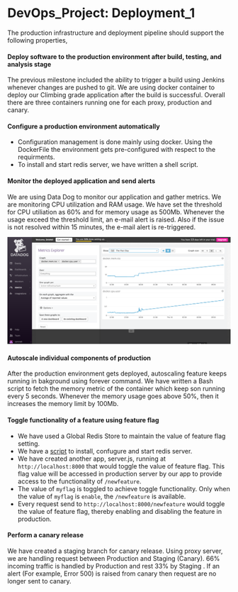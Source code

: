 # DevOps_Project: Deployment_1

The production infrastructure and deployment pipeline should support the following properties,

#### Deploy software to the production environment after build, testing, and analysis stage
The previous milestone included the ability to trigger a build using Jenkins whenever changes are pushed to git. We are using docker container to deploy our Climbing grade application after the build is successful. Overall there are three containers running one for each proxy, production and canary.


#### Configure a production environment automatically
- Configuration management is done mainly using docker. Using the DockerFile the environment gets pre-configured with respect to the requirments. 
- To install and start redis server, we have written a shell script. 


#### Monitor the deployed application and send alerts
We are using Data Dog to monitor our application and gather metrics. We are monitoring CPU utilization and RAM usage. We have set the threshold for CPU utiliation as 60% and for memory usage as 500Mb. Whenever the usage exceed the threshold limit, an e-mail alert is raised. Also if the issue is not resolved within 15 minutes, the e-mail alert is re-triggered.

![img](/img/metrics.png)
#### Autoscale individual components of production
After the production environment gets deployed, autoscaling feature keeps running in bakground using forever command. We have written a Bash script to fetch the memory metric of the container which keep son running every 5 seconds. Whenever the memory usage goes above 50%, then it increases the memory limit by 100Mb.

#### Toggle functionality of a feature using feature flag
* We have used a Global Redis Store to maintain the value of feature flag setting. 
* We have a [script](https://github.ncsu.edu/sarora6/DevOps_Project/blob/master/start_redis.sh) to install, confugure and start redis server.
* We have created another app, server.js, running at `http://localhost:8000` that would toggle the value of feature flag. This flag value will be accessed in production server by our app to provide access to the functionality of `/newfeature`.
* The value of `myflag` is toggled to achieve toggle functionality. Only when the value of `myflag` is `enable`, the `/newfeature` is available.
* Every request send to `http://localhost:8000/newfeature` would toggle the value of feature flag, thereby enabling and disabling the feature in production.

#### Perform a canary release
We have created a staging branch for canary release. Using proxy server, we are handling request between Production and Staging (Canary). 66% incoming traffic is handled by Production and rest 33% by Staging . If an alert (For example, Error 500) is raised from canary then request are no longer sent to canary.







